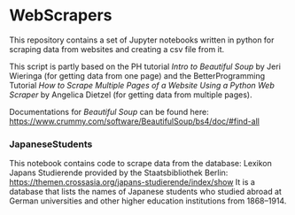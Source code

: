 # WebScrapers
This repository contains a set of Jupyter notebooks written in python for scraping data from websites and creating a csv file from it.

This script is partly based on the PH tutorial *Intro to Beautiful Soup* by Jeri Wieringa (for getting data from one page) and the BetterProgramming Tutorial *How to Scrape Multiple Pages of a Website Using a Python Web Scraper* by Angelica Dietzel (for getting data from multiple pages). 

Documentations for *Beautiful Soup* can be found here: https://www.crummy.com/software/BeautifulSoup/bs4/doc/#find-all

### JapaneseStudents 
This notebook contains code to scrape data from the database: Lexikon Japans Studierende provided by the Staatsbibliothek Berlin: https://themen.crossasia.org/japans-studierende/index/show
It is a database that lists the names of Japanese students who studied abroad at German universities and other higher education institutions from 1868–1914.
